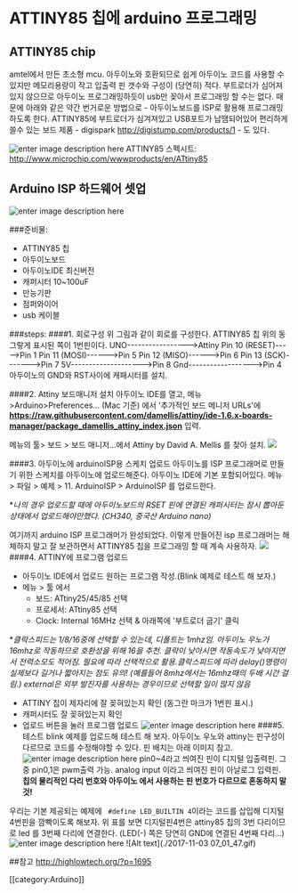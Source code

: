 # ATTINY85 칩에 arduino 프로그래밍

## ATTINY85 chip
amtel에서 만든 초소형 mcu. 아두이노와 호환되므로 쉽게 아두이노 코드를 사용할 수 있지만 메모리용량이 작고 입출력 핀 갯수와 구성이 (당연히) 적다.
부트로더가 심어져있지 않으므로 아두이노 프로그래밍하듯이 usb만 꽂아서 프로그래밍 할 수는 없다. 때문에 아래와 같은 약간 번거로운 방법으로 - 아두이노보드를 ISP로 활용해 프로그래밍 하도록 한다. ATTINY85에 부트로더가 심겨져있고 USB포트가 납땜되어있어 편리하게 쓸수 있는 보드 제품 - digispark http://digistump.com/products/1 - 도 있다.

![enter image description here](https://cdn.instructables.com/FU0/N41R/J8AGYVAO/FU0N41RJ8AGYVAO.MEDIUM.jpg)
ATTINY85 스펙시트: http://www.microchip.com/wwwproducts/en/ATtiny85

## Arduino ISP 하드웨어 셋업
![enter image description here](http://highlowtech.org/wp-content/uploads/2011/06/Screen-shot-2011-06-06-at-1.46.39-PM.png)

###준비물:
* ATTINY85 칩
* 아두이노보드
* 아두이노IDE 최신버전
* 캐퍼시터 10~100uF
* 만능기판
* 점퍼와이어
* usb 케이블

###steps:
####1. 회로구성
위 그림과 같이 회로를 구성한다.
ATTINY85 칩 위의 동그랗게 표시된 쪽이 1번핀이다.
UNO----------------->Attiny
Pin 10 (RESET)----->Pin 1
Pin 11 (MOSI)------>Pin 5
Pin 12 (MISO)------>Pin 6
Pin 13 (SCK)------->Pin 7
5V-------------------->Pin 8
Gnd------------------>Pin 4
아두이노의 GND와 RST사이에 캐패시터를 설치.

####2. Attiny 보드매니저 설치
아두이노 IDE를 열고,  메뉴>Arduino>Preferences... (Mac 기준) 에서 '추가적인 보드 메니저 URLs'에 **https://raw.githubusercontent.com/damellis/attiny/ide-1.6.x-boards-manager/package_damellis_attiny_index.json** 입력.

메뉴의 툴> 보드 > 보드 매니저...에서 Attiny by David A. Mellis 를 찾아 설치.
![](https://cl.ly/341139321L0U/Image%202017-11-03%20at%205.06.01%20AM.png)

####3.  아두이노에 arduinoISP용 스케치 업로드
아두이노를 ISP 프로그래머로 만들기 위한 스케치를 아두이노에 업로드해준다. 아두이노 IDE에 기본 포함되어있다. 메뉴 > 파일 > 예제 > 11. ArduinoISP > ArduinoISP 를 업로드한다.

**나의 경우 업로드할 때에 아두이노보드의 RSET 핀에  연결된 캐퍼시터는 잠시 뽑아둔 상태에서 업로드해야만했다. (CH340, 중국산 Arduino nano)*

여기까지 arduino ISP 프로그래머가 완성되었다. 이렇게 만들어진 isp 프로그래머는 해체하지 말고 잘 보관하면서 ATTINY85 칩을 프로그래밍 할 때 계속 사용하자.
![](https://cl.ly/1i1e3u0k383M/Image%202017-11-03%20at%207.50.17%20AM.png)
####4. ATTINY에 프로그램 업로드
* 아두이노 IDE에서 업로드 원하는 프로그램 작성.(Blink 예제로 테스트 해 보자.)
* 메뉴 > 툴 에서
	- 보드: ATtiny25/45/85 선택
	- 프로세서: ATtiny85 선택
	- Clock: Internal 16MHz 선택 & 아래쪽에 '부트로더 굽기'  클릭

**클락스피드는 1/8/16중에 선택할 수 있는데, 디폴트는 1mhz임. 아두이노 우노가 16mhz로 작동하므로 호환성을 위해 16을 추천. 클락이 낮아시면 작동속도가 낮아지면서 전력소모도 적어짐. 필요에 따라 선택적으로 활용.클락스피드에 따라 delay()명령이 실제보다 길거나 짧아지는 점도 유의! (예를들어 8mhz에서는 16mhz때의 두배 시간 걸림.) external은 외부 발진자를 사용하는 경우이므로 선택할 일이 많지 않음*

* ATTINY 칩이 제자리에 잘 꽂혀있는지 확인 (동그란 마크가 1번핀 표시.)
* 캐퍼시터도 잘 꽂혀있는지 확인
* 업로드 버튼을 눌러 프로그램 업로드
![enter image description here](https://cl.ly/2Y0R2w2z0X2T/Image%202017-11-03%20at%206.12.50%20AM.png)
####5. 테스트
blink 예제를 업로드해 테스트 해 보자.
아두이노 우노와 attiny는 핀구성이 다르므로 코드를 수정해야할 수 있다. 핀 배치는 아래 이미지 참고.
![enter image description here](http://highlowtech.org/wp-content/uploads/2011/10/ATtiny45-85.png)
pin0~4라고 씌여진 핀이 디지털 입출력핀.
그 중 pin0,1은 pwm출력 가능.
analog input 이라고 씌여진 핀이 아날로그 입력핀.
**칩의 물리적인 다리 번호와 아두이노 에서 사용하는 핀 번호가 다르므로 혼동하지 말것!**

우리는 기본 제공되는 예제에 ``` #define LED_BUILTIN 4```이라는 코드를 삽입해 디지털 4번핀을 깜빡이도록 해보자.
위 표를 보면 디지털핀4번은 attiny85 칩의 3번 다리이므로 led 를 3번째 다리에 연결한다. (LED(-) 쪽은 당연히 GND에 연결된 4번째 다리...)
![enter image description here](https://cl.ly/3m03332R1m3m/download/2017-11-03%2007_01_47.gif)
![Alt text](./2017-11-03 07_01_47.gif)

##참고
http://highlowtech.org/?p=1695

[[category:Arduino]]
